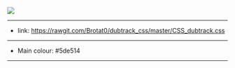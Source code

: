 ![](http://i.imgur.com/KVpnNDR.png)


***


* link: https://rawgit.com/Brotat0/dubtrack_css/master/CSS_dubtrack.css


***

* Main colour: #5de514


***
